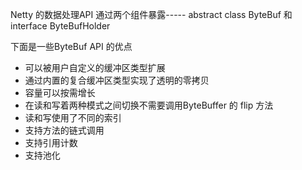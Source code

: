 Netty 的数据处理API 通过两个组件暴露----- abstract class  ByteBuf 和 interface  ByteBufHolder 

下面是一些ByteBuf API 的优点

- 可以被用户自定义的缓冲区类型扩展
- 通过内置的复合缓冲区类型实现了透明的零拷贝
- 容量可以按需增长
- 在读和写着两种模式之间切换不需要调用ByteBuffer 的 flip 方法
- 读和写使用了不同的索引
- 支持方法的链式调用
- 支持引用计数
- 支持池化

